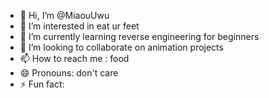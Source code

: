 - 👋 Hi, I’m @MiaouUwu
- 👀 I’m interested in eat ur feet
- 🌱 I’m currently learning reverse engineering for beginners
- 💞️ I’m looking to collaborate on animation projects
- 📫 How to reach me : food
- 😄 Pronouns: don't care
- ⚡ Fun fact: 
